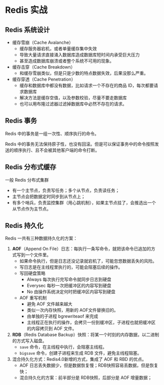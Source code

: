 # Redis 实战

## Redis 系统设计

- 缓存雪崩（Cache Avalanche）
    - 缓存服务器宕机，或者单量缓存集中失效
    - 导致大量请求直接涌入数据库造成数据库短时间内承受巨大压力
    - 甚至造成数据库崩溃或者整个系统不可用的现象。
- 缓存击穿（Cache Breakdown）
    - 和缓存雪崩类似，但是只是少数的特点数据失效，后果没那么严重。
- 缓存穿透（Cache Penetration）
    - 缓存和数据库中都没有数据，比如请求一个不存在的商品 ID，每次都要请求数据库
    - 解决方法是缓存空值，以及参数校验，尽量不要走数据库
    - 也可以用布隆过滤器过滤掉数据库中必然不存在的请求。

## Redis 事务
Redis 中的事务是一组一次性、顺序执行的命令。

Redis 中的事务无法保持原子性，也没有回滚。但是可以保证事务中的命令按照发送的顺序执行、且不会被其他客户端的命令打断。

## Redis 分布式缓存
一般 Redis 分布式集群
- 有一个主节点，负责写任务；多个从节点，负责读任务；
- 主节点会把数据定时同步到从节点上；
- 有多个哨兵，负责监控集群（用心跳机制），如果主节点挂了，会推选出一个从节点作为主节点。


## Redis 持久化

Redis 一共有三种数据持久化的方案：
1. **AOF**（Append On File）日志：每执行一条写命令，就把该命令已追加的方式写到一个文件里。
    - 如果命令执行，但是日志还没记录就宕机了，可能忽悠数据丢失的风险。
    - 写日志是在主线程里执行的，可能会阻塞后续的操作。
    - 写回硬盘策略
        - Always 每次执行完写命令就同步日志到硬盘
        - Everysec 每秒一次把缓冲区的内容写到硬盘
        - No 由操作系统决定何时把缓冲区内容写到硬盘
    - AOF 重写机制
        - 避免 AOF 文件越来越大
        - 类似一次内存快照，用新的 AOF文件替换旧的。
        - 由单独的子进程 bgrewriteaof 来完成
        - 主线程正在执行的操作，会拷贝一份到缓冲区，子进程也就把缓冲区的内容拷贝到 AOF 文件。
2. **RDB**（Redis Database Backup）快照：将某一个时刻的内存数据，以二进制的方式写入磁盘。
    - `save` 命令，在主线程中执行，会阻塞主线程。
    - `bigsave` 命令，创建子进程来生成 RDB 文件，避免主线程阻塞。
3. 混合持久化方式：Redis4.0新增的方式，集成了 AOF 和 RBD 的优点。
    - AOF 日志丢失数据少，但是数据恢复慢；RDB快照容易丢数据，但是恢复快；
    - 混合持久化的方案：前半部分是 RDB快照，后部分是 AOF 增量数据；

